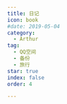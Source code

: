 ```yaml
---
title: 日记
icon: book
#date: 2019-05-04
category:
  - Arthur
tag:
  - QQ空间
  - 备份
  - 旅行
star: true
index: false
order: 4

---
```

